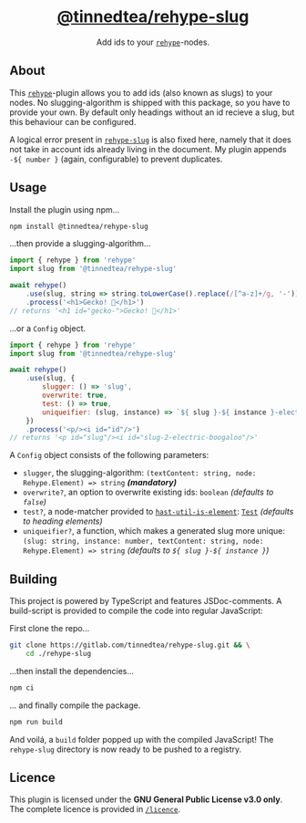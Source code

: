 <div align='center'>

# [@tinnedtea/rehype-slug](https://npmjs.com/package/@tinnedtea/rehype-slug)

Add ids to your [`rehype`](https://github.com/rehypejs/rehype)-nodes.

</div>

## About

This [`rehype`](https://github.com/rehypejs/rehype)-plugin allows you to add ids (also known as slugs) to your nodes.
No slugging-algorithm is shipped with this package, so you have to provide your own.
By default only headings without an id recieve a slug, but this behaviour can be configured.

A logical error present in [`rehype-slug`](https://github.com/rehypejs/rehype-slug) is also fixed here, namely that it does not take in account ids already living in the document. My plugin appends `-${ number }` (again, configurable) to prevent duplicates.

## Usage

Install the plugin using npm...

```sh
npm install @tinnedtea/rehype-slug
```

...then provide a slugging-algorithm...

```js
import { rehype } from 'rehype'
import slug from '@tinnedtea/rehype-slug'

await rehype()
	.use(slug, string => string.toLowerCase().replace(/[^a-z]+/g, '-'))
	.process('<h1>Gecko! 🦎</h1>')
// returns '<h1 id="gecko-">Gecko! 🦎</h1>'
```

...or a `Config` object.

```js
import { rehype } from 'rehype'
import slug from '@tinnedtea/rehype-slug'

await rehype()
	.use(slug, {
		slugger: () => 'slug',
		overwrite: true,
		test: () => true,
		uniqueifier: (slug, instance) => `${ slug }-${ instance }-electric-boogaloo`
	})
	.process('<p/><i id="id"/>')
// returns '<p id="slug"/><i id="slug-2-electric-boogaloo"/>'
```

A `Config` object consists of the following parameters:
- `slugger`, the slugging-algorithm: `(textContent: string, node: Rehype.Element) => string` ***(mandatory)***
- `overwrite?`, an option to overwrite existing ids: `boolean` *(defaults to `false`)*
- `test?`, a node-matcher provided to [`hast-util-is-element`](https://github.com/syntax-tree/hast-util-is-element): [`Test`](https://github.com/syntax-tree/hast-util-is-element#function-testelement-index-parent) *(defaults to heading elements)*
- `uniqueifier?`, a function, which makes a generated slug more unique: `(slug: string, instance: number, textContent: string, node: Rehype.Element) => string` *(defaults to `${ slug }-${ instance }`)*

## Building

This project is powered by TypeScript and features JSDoc-comments.
A build-script is provided to compile the code into regular JavaScript:

First clone the repo...
```sh
git clone https://gitlab.com/tinnedtea/rehype-slug.git && \
	cd ./rehype-slug
```

...then install the dependencies...
```sh
npm ci
```

... and finally compile the package.
```sh
npm run build
```

And voilá, a `build` folder popped up with the compiled JavaScript! 
The `rehype-slug` directory is now ready to be pushed to a registry.

## Licence

This plugin is licensed under the **GNU General Public License v3.0 only**.  
The complete licence is provided in [`/licence`](/licence).
